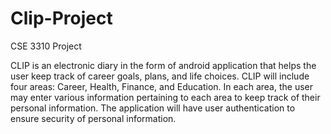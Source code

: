 # Clip-Project

CSE 3310 Project

CLIP is an electronic diary in the form of android application that helps the user keep track of career goals, plans, and life choices. CLIP will include four areas: Career, Health, Finance, and Education. In each area, the user may enter various information pertaining to each area to keep track of their personal information. The application will have user authentication to ensure security of personal information.
